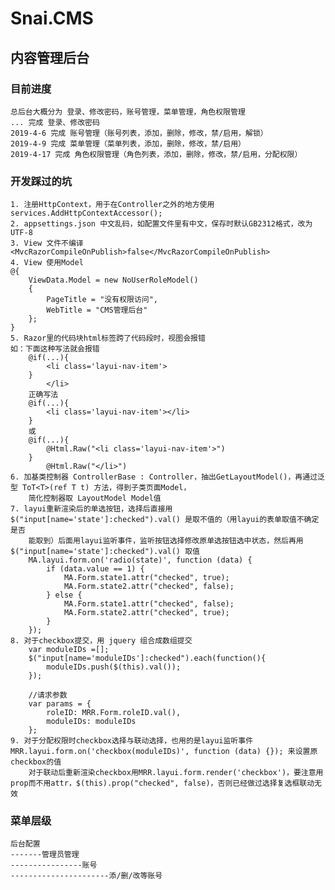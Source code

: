 # Snai.CMS
## 内容管理后台

### 目前进度
    总后台大概分为 登录、修改密码，账号管理，菜单管理，角色权限管理
    ... 完成 登录、修改密码
    2019-4-6 完成 账号管理（账号列表，添加，删除，修改，禁/启用，解锁）
    2019-4-9 完成 菜单管理（菜单列表，添加，删除，修改，禁/启用）
    2019-4-17 完成 角色权限管理（角色列表，添加，删除，修改，禁/启用，分配权限）

### 开发踩过的坑
    1. 注册HttpContext，用于在Controller之外的地方使用  
    services.AddHttpContextAccessor();  
    2. appsettings.json 中文乱码，如配置文件里有中文，保存时默认GB2312格式，改为UTF-8  
    3. View 文件不编译 <MvcRazorCompileOnPublish>false</MvcRazorCompileOnPublish>  
    4. View 使用Model  
    @{
        ViewData.Model = new NoUserRoleModel()
        {
            PageTitle = "没有权限访问",
            WebTitle = "CMS管理后台"
        };
    }  
    5. Razor里的代码块html标签跨了代码段时，视图会报错
    如：下面这种写法就会报错 
        @if(...){
            <li class='layui-nav-item'>
        }
            </li>
        正确写法
        @if(...){
            <li class='layui-nav-item'></li>
        }
        或
        @if(...){
            @Html.Raw("<li class='layui-nav-item'>")
        }
            @Html.Raw("</li>")
    6. 加基类控制器 ControllerBase : Controller，抽出GetLayoutModel()，再通过泛型 ToT<T>(ref T t) 方法，得到子类页面Model，  
        简化控制器取 LayoutModel Model值
    7. layui重新渲染后的单选按钮，选择后直接用 $("input[name='state']:checked").val() 是取不值的（用layui的表单取值不确定是否  
        能取到）后面用layui监听事件，监听按钮选择修改原单选按钮选中状态，然后再用 $("input[name='state']:checked").val() 取值
        MA.layui.form.on('radio(state)', function (data) {
            if (data.value == 1) {
                MA.Form.state1.attr("checked", true);
                MA.Form.state2.attr("checked", false);
            } else {
                MA.Form.state1.attr("checked", false);
                MA.Form.state2.attr("checked", true);
            }
        });
    8. 对于checkbox提交，用 jquery 组合成数组提交
        var moduleIDs =[];   
        $("input[name='moduleIDs']:checked").each(function(){   
            moduleIDs.push($(this).val());   
        });

        //请求参数
        var params = {
            roleID: MRR.Form.roleID.val(),
            moduleIDs: moduleIDs 
        };
    9. 对于分配权限时checkbox选择与联动选择，也用的是layui监听事件MRR.layui.form.on('checkbox(moduleIDs)', function (data) {}); 来设置原checkbox的值  
        对于联动后重新渲染checkbox用MRR.layui.form.render('checkbox')，要注意用prop而不用attr，$(this).prop("checked", false)，否则已经做过选择复选框联动无效
### 菜单层级
    后台配置  
    -------管理员管理  
    ----------------账号
    ----------------------添/删/改等账号